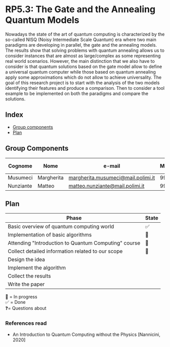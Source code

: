 # RP5.3: The Gate and the Annealing Quantum Models

Nowadays the state of the art of quantum computing is characterized by the so-called NISQ (Noisy Intermediate Scale Quantum) era where two main paradigms are developing in parallel, the gate and the annealing models. The results show that solving problems with quantum annealing allows us to consider instances that are almost as large/complex as some representing real world scenarios. However, the main distinction that we also have to consider is that quantum solutions based on the gate model allow to define a universal quantum computer while those based on quantum annealing apply some approximations which do not allow to achieve universality. The goal of this research project is to start with the analysis of the two models identifying their features and produce a comparison. Then to consider a tool example to be implemented on both the paradigms and compare the solutions. 

## Index

* [Group components](#group)
* [Plan](#plan)

<a name="group"></a>
## Group Components

| Cognome | Nome | e-mail | Matricola | Codice Persona
| ------ | ------ |----- |----- |----- |
| Musumeci | Margherita| margherita.musumeci@mail.polimi.it| 991549| 10600069
| Nunziante |  Matteo| matteo.nunziante@mail.polimi.it | 992518 | 10670132

<a name="plan"></a>
## Plan
| Phase | State |
| ------------ | -- |
| Basic overview of quantum computing world | ✅|
| Implementation of basic algorithms | 📖|
| Attending "Introduction to Quantum Computing" course |  📖 |
| Collect detailed information related to our scope |📖 |
| Design the idea | |
| Implement the algorithm | |
| Collect the results | |
| Write the paper | |

 📖 = In progress <br />
 ✅ = Done <br />
 ❓= Questions about

 ### References read

 - An Introduction to Quantum Computing without the Physics [Nannicini, 2020]
 
